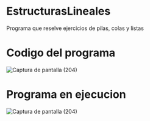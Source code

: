 # EstructurasLineales

Programa que reselve ejercicios de pilas, colas y listas

# Codigo del programa

![Captura de pantalla (204)](https://user-images.githubusercontent.com/72763212/97815597-c867ab80-1c54-11eb-99e9-92e2d8c2fdd8.png)

# Programa en ejecucion

![Captura de pantalla (204)](https://user-images.githubusercontent.com/72763212/97815654-53e13c80-1c55-11eb-825e-242abd1d95e6.png)
